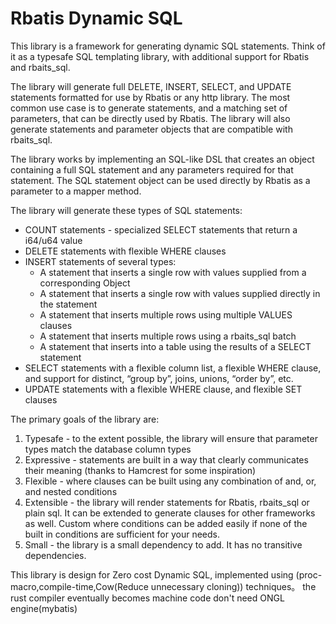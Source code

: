 <main id="bodyColumn" class="span10">
<h1>Rbatis Dynamic SQL</h1>
<p>This library is a framework for generating dynamic SQL statements.  Think of it as a typesafe SQL templating library, with additional support for Rbatis and rbaits_sql.</p>
<p>The library will generate full DELETE, INSERT, SELECT, and UPDATE statements formatted for use by Rbatis or any http library. The most common use case is to generate statements, and a matching set of parameters, that can be directly used by Rbatis.  The library will also generate statements and parameter objects that are compatible with rbaits_sql.</p>
<p>The library works by implementing an SQL-like DSL that creates an object containing a full SQL statement and any parameters required for that statement.  The SQL statement object can be used directly by Rbatis as a parameter to a mapper method.</p>
<p>The library will generate these types of SQL statements:</p>
<ul>

<li>COUNT statements - specialized SELECT statements that return a i64/u64 value</li>
<li>DELETE statements with flexible WHERE clauses</li>
<li>INSERT statements of several types:
<ul>

<li>A statement that inserts a single row with values supplied from a corresponding Object</li>
<li>A statement that inserts a single row with values supplied directly in the statement</li>
<li>A statement that inserts multiple rows using multiple VALUES clauses</li>
<li>A statement that inserts multiple rows using a rbaits_sql batch</li>
<li>A statement that inserts into a table using the results of a SELECT statement</li>
</ul>
</li>
<li>SELECT statements with a flexible column list, a flexible WHERE clause, and support for distinct, “group by”, joins, unions, “order by”, etc.</li>
<li>UPDATE statements with a flexible WHERE clause, and flexible SET clauses</li>
</ul>
<p>The primary goals of the library are:</p>
<ol style="list-style-type: decimal">

<li>Typesafe - to the extent possible, the library will ensure that parameter types match the database column types</li>
<li>Expressive - statements are built in a way that clearly communicates their meaning (thanks to Hamcrest for some inspiration)</li>
<li>Flexible - where clauses can be built using any combination of and, or, and nested conditions</li>
<li>Extensible - the library will render statements for Rbatis, rbaits_sql or plain sql. It can be extended to  generate clauses for other frameworks as well.  Custom where conditions can be added easily if none of the built in conditions are sufficient for your needs.</li>
<li>Small - the library is a small dependency to add.  It has no transitive dependencies.</li>
</ol>
<p>This library is design for Zero cost Dynamic SQL, implemented using (proc-macro,compile-time,Cow(Reduce unnecessary cloning)) techniques。 
the rust compiler eventually becomes machine code 
don't need ONGL engine(mybatis)</p>
 </main>